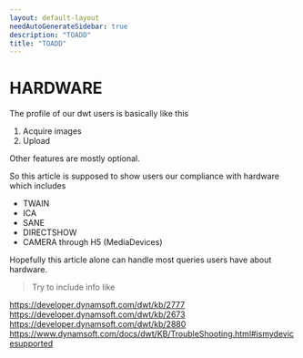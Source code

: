 ```yaml
---
layout: default-layout
needAutoGenerateSidebar: true
description: "TOADD"
title: "TOADD"
---
```


# HARDWARE

The profile of our dwt users is basically like this

1. Acquire images
2. Upload

Other features are mostly optional.

So this article is supposed to show users our compliance with hardware which includes 

* TWAIN 
* ICA 
* SANE
* DIRECTSHOW
* CAMERA through H5 (MediaDevices)

Hopefully this article alone can handle most queries users have about hardware.

> Try to include info like

https://developer.dynamsoft.com/dwt/kb/2777
https://developer.dynamsoft.com/dwt/kb/2673
https://developer.dynamsoft.com/dwt/kb/2880
https://www.dynamsoft.com/docs/dwt/KB/TroubleShooting.html#ismydevicesupported